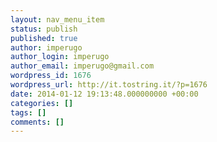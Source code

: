 ```yaml
---
layout: nav_menu_item
status: publish
published: true
author: imperugo
author_login: imperugo
author_email: imperugo@gmail.com
wordpress_id: 1676
wordpress_url: http://it.tostring.it/?p=1676
date: 2014-01-12 19:13:48.000000000 +00:00
categories: []
tags: []
comments: []
---
```

 
